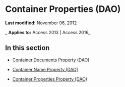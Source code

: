 
# Container Properties (DAO)

 **Last modified:** November 06, 2012

 _ **Applies to:** Access 2013 | Access 2016_

## In this section


- [Container.Documents Property (DAO)](d2effd76-a300-c0dd-201a-86c9d04e3a62.md)
    
- [Container.Name Property (DAO)](c3f9fdc9-beed-a57b-ae95-5612db75b50c.md)
    
- [Container.Properties Property (DAO)](2ab6d104-e20e-0228-7dc7-105da54446d3.md)
    
